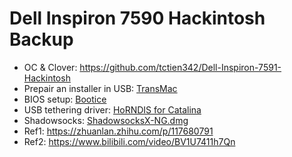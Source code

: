 # Dell Inspiron 7590 Hackintosh Backup

- OC & Clover: https://github.com/tctien342/Dell-Inspiron-7591-Hackintosh
- Prepair an installer in USB: [TransMac](https://github.com/raptazure/hackintosh-backup/blob/master/TransMac.zip)
- BIOS setup: [Bootice](https://github.com/raptazure/hackintosh-backup/blob/master/bootice_2760.zip)
- USB tethering driver: [HoRNDIS for Catalina](https://github.com/jwise/HoRNDIS)
- Shadowsocks: [ShadowsocksX-NG.dmg](https://github.com/shadowsocks/ShadowsocksX-NG)
- Ref1: https://zhuanlan.zhihu.com/p/117680791
- Ref2: https://www.bilibili.com/video/BV1U7411h7Qn
